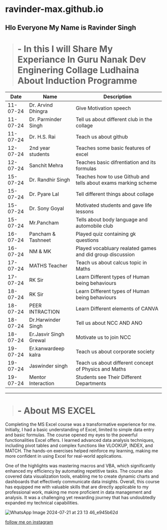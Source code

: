 # ravinder-max.github.io
##  Hlo Everyone My Name is Ravinder Singh

> # - **In this I will Share My Experiance In Guru Nanak Dev Enginering Collage Ludhaina About Induction Programme**

| Date | Name | Description |
| ---- | ---- | ----------- |
| 11-07-24 | Dr. Arvind Dhingra |Give Motivation speech |
|  11-07-24 | Dr. Parminder Singh | Tell us about different club in the collage        |
|  11-07-24 | Dr. H.S. Rai | Teach us about github             |
|  12-07-24 | 2nd year students |  Teaches some basic features of excel |
|  12-07-24 | Sanchit Mehra |  Teaches basic difrentiation and its formulas   |
|  15-07-24 | Dr. Randhir Singh |  Teaches how to use Github and tells about exams marking scheme  |
|  15-07-24 | Dr. Pyare Lal | Tell different things about collage            |
|  15-07-24 | Dr. Sony Goyal |  Motivated students and gave life lessons |
|  15-07-24 | Mr.Pancham | Tells about body language and automobile club  |
|  16-07-24 | Pancham & Tashneet | Played quiz containing gk questions |
|  16-07-24 | NM & MK | Played vocabluary realated games and did group discussion |
|17-07-24 | MATHS Teacher | Teach us about calcus topic in Maths |
|17-07-24 | RK Sir | Learn Different types of Human being behaviours |
|18-07-24 | RK Sir | Learn Different types of Human being behaviours |
|18-07-24| PEER INTRACTION | Learn Different elements of CANVA |
|18-07-24| Dr.Harwinder Singh | Tell us about NCC AND ANO |
|18-07-24| Er.Jasvir Singh Grewal | Motivate us to join NCC |
|19-07-24|Er.kanwardeep kalra| Teach us about corporate society |
|19-07-24|Jaswinder singh | Teach us about different concept of Physics and Maths|
|19-07-24|Mentor Interaction | Students see Their Different Departments|



_______

> # - **About MS EXCEL**

Completing the MS Excel course was a transformative experience for me. Initially, I had a basic understanding of Excel, limited to simple data entry and basic formulas. The course opened my eyes to the powerful functionalities Excel offers. I learned advanced data analysis techniques, including pivot tables and complex functions like VLOOKUP, INDEX, and MATCH. The hands-on exercises helped reinforce my learning, making me more confident in using Excel for real-world applications.

One of the highlights was mastering macros and VBA, which significantly enhanced my efficiency by automating repetitive tasks. The course also covered data visualization tools, enabling me to create dynamic charts and dashboards that effectively communicate data insights. Overall, this course has equipped me with valuable skills that are directly applicable to my professional work, making me more proficient in data management and analysis. It was a challenging yet rewarding journey that has undoubtedly expanded my technical capabilities.


![WhatsApp Image 2024-07-21 at 23 13 46_e945b62d](https://github.com/user-attachments/assets/cffdbee2-cf70-4c21-a51d-6f75f1036c45)



[follow me on instagram](https://www.instagram.com/ravinder__sanghera?igsh=Z2VvajF2Z3E4MHNz )





































